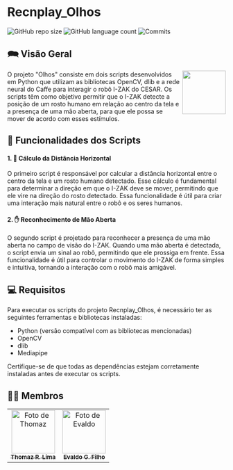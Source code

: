 # Recnplay_Olhos

![GitHub repo size](https://img.shields.io/github/repo-size/garagino/recnplay_olhos?style=flat)
![GitHub language count](https://img.shields.io/github/languages/count/garagino/recnplay_olhos?style=flat&logo=python)
![Commits](https://img.shields.io/github/commit-activity/t/garagino/recnplay_olhos?style=flat&logo=github)

## 🗪 Visão Geral

<p float="left">

<img align="right" width="100" src="https://images.emojiterra.com/twitter/v13.1/512px/1f440.png" />

O projeto "Olhos" consiste em dois scripts desenvolvidos em Python que utilizam as bibliotecas OpenCV, dlib e a rede neural do Caffe para interagir o robô I-ZAK do CESAR. Os scripts têm como objetivo permitir que o I-ZAK detecte a posição de um rosto humano em relação ao centro da tela e a presença de uma mão aberta, para que ele possa se mover de acordo com esses estímulos.

## 🔧 Funcionalidades dos Scripts

#### 1. 🧮 Cálculo da Distância Horizontal

O primeiro script é responsável por calcular a distância horizontal entre o centro da tela e um rosto humano detectado. Esse cálculo é fundamental para determinar a direção em que o I-ZAK deve se mover, permitindo que ele vire na direção do rosto detectado. Essa funcionalidade é útil para criar uma interação mais natural entre o robô e os seres humanos.

#### 2. ✋ Reconhecimento de Mão Aberta

O segundo script é projetado para reconhecer a presença de uma mão aberta no campo de visão do I-ZAK. Quando uma mão aberta é detectada, o script envia um sinal ao robô, permitindo que ele prossiga em frente. Essa funcionalidade é útil para controlar o movimento do I-ZAK de forma simples e intuitiva, tornando a interação com o robô mais amigável.

## 💻 Requisitos

Para executar os scripts do projeto Recnplay_Olhos, é necessário ter as seguintes ferramentas e bibliotecas instaladas:

- Python (versão compatível com as bibliotecas mencionadas)
- OpenCV
- dlib
- Mediapipe

Certifique-se de que todas as dependências estejam corretamente instaladas antes de executar os scripts.

<!--
## 🚀 Instalando <nome_do_projeto>

Para instalar o <nome_do_projeto>, siga estas etapas:

Linux e macOS:
```
<comando_de_instalação>
```

Windows:
```
<comando_de_instalação>
```
## ☕ Usando <nome_do_projeto>

Para usar <nome_do_projeto>, siga estas etapas:

```
<exemplo_de_uso>
```
--> 

## 👨‍🏭 Membros

<table>
  <tr>
    <td align="center">
      <a href="https://github.com/Thomazrlima">
        <img src="https://avatars3.githubusercontent.com/Thomazrlima" width="100px;" alt="Foto de Thomaz"/><br>
        <sub>
          <b>Thomaz R. Lima</b>
        </sub>
      </a>
    </td>
    <td align="center">
      <a href="https://github.com/evaldocunhaf">
        <img src="https://avatars3.githubusercontent.com/evaldocunhaf" width="100px;" alt="Foto de Evaldo"/><br>
        <sub>
          <b>Evaldo G. Filho</b>
        </sub>
      </a>
    </td>
  </tr>
</table>
